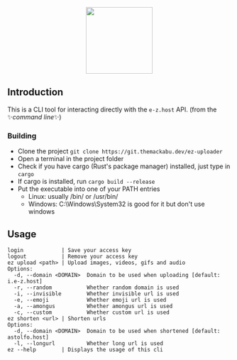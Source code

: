 <p align="center"><img style="width: 150px;" src="https://s3.us-east-1.wasabisys.com/e-zimagehosting/eztransparent.png"></p>

## Introduction

This is a CLI tool for interacting directly with the `e-z.host` API. (from the ✨*command line*✨)

### Building

- Clone the project `git clone https://git.themackabu.dev/ez-uploader`
- Open a terminal in the project folder
- Check if you have cargo (Rust's package manager) installed, just type in `cargo`
- If cargo is installed, run `cargo build --release`
- Put the executable into one of your PATH entries
  - Linux: usually /bin/ or /usr/bin/
  - Windows: C:\Windows\System32 is good for it but don't use windows

## Usage

```
login            | Save your access key
logout           | Remove your access key
ez upload <path> | Upload images, videos, gifs and audio
Options:
  -d, --domain <DOMAIN>  Domain to be used when uploading [default: i.e-z.host]
  -r, --random           Whether random domain is used
  -i, --invisible        Whether invisible url is used
  -e, --emoji            Whether emoji url is used
  -a, --amongus          Whether amongus url is used
  -c, --custom           Whether custom url is used
ez shorten <url> | Shorten urls
Options:
  -d, --domain <DOMAIN>  Domain to be used when shortened [default: astolfo.host]
  -l, --longurl          Whether long url is used
ez --help        | Displays the usage of this cli
```
